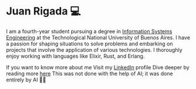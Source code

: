 # Juan Rigada :computer:

I am a fourth-year student pursuing a degree in <a href="http://www.sistemas.frba.utn.edu.ar/">Information Systems Engineering</a> at the Technological National University of Buenos Aires. I have a passion for shaping situations to solve problems and embarking on projects that involve the application of various technologies. I thoroughly enjoy working with languages like Elixir, Rust, and Erlang.

If you want to know more about me
Visit my <a href="https://www.linkedin.com/in/juan-rigada-848952194">LinkedIn</a> profile
Dive deeper by reading more <a href="https://jrigada.github.io/online-cv/">here</a>
This was not done with the help of AI; it was done entirely by AI 🤖✨
